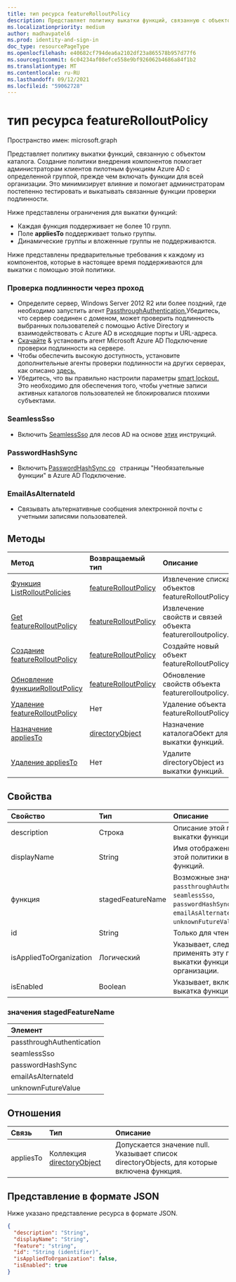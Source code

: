 ```yaml
---
title: тип ресурса featureRolloutPolicy
description: Представляет политику выкатки функций, связанную с объектом каталога.
ms.localizationpriority: medium
author: madhavpatel6
ms.prod: identity-and-sign-in
doc_type: resourcePageType
ms.openlocfilehash: e40682cf794dea6a2102df23a865578b957d77f6
ms.sourcegitcommit: 6c04234af08efce558e9bf926062b4686a84f1b2
ms.translationtype: MT
ms.contentlocale: ru-RU
ms.lasthandoff: 09/12/2021
ms.locfileid: "59062728"
---
```

# <a name="featurerolloutpolicy-resource-type"></a>тип ресурса featureRolloutPolicy

Пространство имен: microsoft.graph

Представляет политику выкатки функций, связанную с объектом каталога. Создание политики внедрения компонентов помогает администраторам клиентов пилотным функциям Azure AD с определенной группой, прежде чем включать функции для всей организации. Это минимизирует влияние и помогает администраторам постепенно тестировать и выкатывать связанные функции проверки подлинности.

Ниже представлены ограничения для выкатки функций:

- Каждая функция поддерживает не более 10 групп.
- Поле **appliesTo** поддерживает только группы.
- Динамические группы и вложенные группы не поддерживаются.

Ниже представлены предварительные требования к каждому из компонентов, которые в настоящее время поддерживаются для выкатки с помощью этой политики.

### <a name="passthrough-authentication"></a>Проверка подлинности через проход

* Определите сервер, Windows Server 2012 R2 или более поздний, где необходимо запустить агент [PassthroughAuthentication.](/azure/active-directory/hybrid/how-to-connect-pta)Убедитесь, что сервер соединен с доменом, может проверить подлинность выбранных пользователей с помощью Active Directory и взаимодействовать с Azure AD в исходящие порты и URL-адреса.
* [Скачайте](https://aka.ms/getauthagent) & установить агент Microsoft Azure AD Подключение проверки подлинности на сервере.
* Чтобы обеспечить высокую доступность, установите дополнительные агенты проверки подлинности на других серверах, как описано [здесь.](/azure/active-directory/hybrid/how-to-connect-pta-quick-start#step-4-ensure-high-availability)
* Убедитесь, что вы правильно настроили параметры [smart lockout.](/azure/active-directory/authentication/howto-password-smart-lockout) Это необходимо для обеспечения того, чтобы учетные записи активных каталогов пользователей не блокировалися плохими субъектами.

### <a name="seamlesssso"></a>SeamlessSso

* Включить [SeamlessSso](/azure/active-directory/hybrid/how-to-connect-sso) для лесов AD на основе [этих](/azure/active-directory/hybrid/tshoot-connect-sso#manual-reset-of-the-feature) инструкций.

### <a name="passwordhashsync"></a>PasswordHashSync

* Включить [PasswordHashSync со](/azure/active-directory/hybrid/whatis-phs)   страницы "Необязательные функции" в Azure AD Подключение.

### <a name="emailasalternateid"></a>EmailAsAlternateId

* Связывать альтернативные сообщения электронной почты с учетными записями пользователей.

## <a name="methods"></a>Методы

| Метод                                                                         | Возвращаемый тип                                     | Описание                                                               |
|:-------------------------------------------------------------------------------|:------------------------------------------------|:--------------------------------------------------------------------------|
| [Функция ListRolloutPolicies](../api/featurerolloutpolicies-list.md) | [featureRolloutPolicy](featurerolloutpolicy.md) | Извлечение списка объектов featureRolloutPolicy.                          |
| [Get featureRolloutPolicy](../api/featurerolloutpolicy-get.md)                 | [featureRolloutPolicy](featurerolloutpolicy.md) | Извлечение свойств и связей объекта featurerolloutpolicy. |
| [Создание featureRolloutPolicy](../api/featurerolloutpolicies-post.md) | [featureRolloutPolicy](featurerolloutpolicy.md) | Создайте новый объект featureRolloutPolicy.                                 |
| [Обновление функцииRolloutPolicy](../api/featurerolloutpolicy-update.md)           | [featureRolloutPolicy](featurerolloutpolicy.md) | Обновление свойств объекта featurerolloutpolicy.                     |
| [Удаление featureRolloutPolicy](../api/featurerolloutpolicy-delete.md)           | Нет                                            | Удаление объекта featureRolloutPolicy.                                     |
| [Назначение appliesTo](../api/featurerolloutpolicy-post-appliesto.md)              | [directoryObject](directoryobject.md)           | Назначение каталогаОбект для выкатки функций.                              |
| [Удаление appliesTo](../api/featurerolloutpolicy-delete-appliesto.md)            | Нет                                            | Удалите directoryObject из выкатки функций.                            |

## <a name="properties"></a>Свойства

| Свойство     | Тип        | Описание |
|:-------------|:------------|:------------|
|description|Строка|Описание этой политики выкатки функций.|
|displayName|String|Имя отображения для этой политики выкатки функций.|
|функция|stagedFeatureName| Возможные значения: `passthroughAuthentication`, `seamlessSso`, `passwordHashSync`, `emailAsAlternateId`, `unknownFutureValue`.|
|id|String| Только для чтения.|
|isAppliedToOrganization|Логический|Указывает, следует ли применять эту политику выкатки функций ко всей организации.|
|isEnabled|Boolean|Указывает, включена ли выкатка функций.|

### <a name="stagedfeaturename-values"></a>значения stagedFeatureName 

|Элемент|
|:---|
|passthroughAuthentication|
|seamlessSso|
|passwordHashSync|
|emailAsAlternateId|
|unknownFutureValue|

## <a name="relationships"></a>Отношения

| Связь | Тип        | Описание |
|:-------------|:------------|:------------|
|appliesTo|Коллекция [directoryObject](directoryobject.md)| Допускается значение null. Указывает список directoryObjects, для которые включена функция.|

## <a name="json-representation"></a>Представление в формате JSON

Ниже указано представление ресурса в формате JSON.

<!-- {
  "blockType": "resource",
  "optionalProperties": [

  ],
  "@odata.type": "microsoft.graph.featureRolloutPolicy",
  "keyProperty": "id"
}-->

```json
{
  "description": "String",
  "displayName": "String",
  "feature": "string",
  "id": "String (identifier)",
  "isAppliedToOrganization": false,
  "isEnabled": true
}
```

<!-- uuid: 16cd6b66-4b1a-43a1-adaf-3a886856ed98
2019-02-04 14:57:30 UTC -->
<!-- {
  "type": "#page.annotation",
  "description": "featureRolloutPolicy resource",
  "keywords": "",
  "section": "documentation",
  "tocPath": ""
}-->


